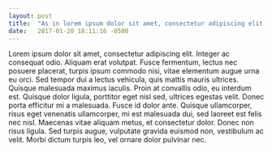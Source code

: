 ```yaml
---
layout: post
title:  "As in lorem ipsum dolor sit amet, consectetur adipiscing elit. Vivamus eleifend iaculis leo vel fringilla. Nullam vitae enim ac mi venenatis consequat."
date:   2017-01-20 18:11:16 -0500
---
```

Lorem ipsum dolor sit amet, consectetur adipiscing elit. Integer ac consequat odio. Aliquam erat volutpat. Fusce fermentum, lectus nec posuere placerat, turpis ipsum commodo nisi, vitae elementum augue urna eu orci. Sed tempor dui a lectus vehicula, quis mattis mauris ultrices. Quisque malesuada maximus iaculis. Proin at convallis odio, eu interdum est. Quisque dolor ligula, porttitor eget nisl sed, ultrices egestas velit. Donec porta efficitur mi a malesuada. Fusce id dolor ante. Quisque ullamcorper, risus eget venenatis ullamcorper, mi est malesuada dui, sed laoreet est felis nec nisl. Maecenas vitae aliquam metus, et consectetur dolor. Donec non risus ligula. Sed turpis augue, vulputate gravida euismod non, vestibulum ac velit. Morbi dictum turpis leo, vel ornare dolor pulvinar nec.
